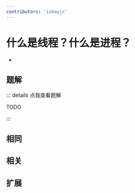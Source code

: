 ```yaml
---
contributors: 'isboyjc'
---
```


# 什么是线程？什么是进程？

- 



## 题解

::: details 点我查看题解

  TODO

:::



## 相同


## 相关


## 扩展

